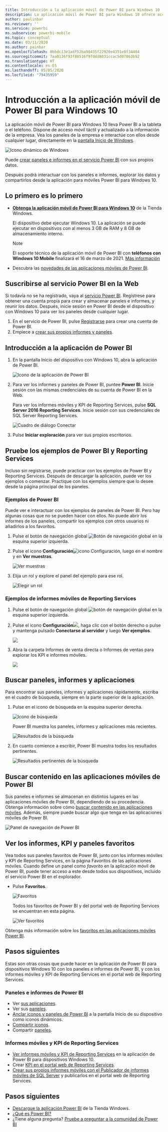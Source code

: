 ```yaml
---
title: Introducción a la aplicación móvil de Power BI para Windows 10
description: La aplicación móvil de Power BI para Windows 10 ofrece acceso móvil actualizado y táctil a la información empresarial en su tableta o teléfono.
author: paulinbar
ms.reviewer: ''
ms.service: powerbi
ms.subservice: powerbi-mobile
ms.topic: conceptual
ms.date: 03/11/2020
ms.author: painbar
ms.openlocfilehash: 0bbdc13e1adf52ba90435f22920e4351e8f34404
ms.sourcegitcommit: 7aa0136f93f88516f97ddd8031ccac5d07863b92
ms.translationtype: HT
ms.contentlocale: es-ES
ms.lasthandoff: 05/05/2020
ms.locfileid: "79435959"
---
```

# <a name="get-started-with-the-power-bi-mobile-app-for-windows-10"></a>Introducción a la aplicación móvil de Power BI para Windows 10
La aplicación móvil de Power BI para Windows 10 lleva Power BI a la tableta o el teléfono. Dispone de acceso móvil táctil y actualizado a la información de la empresa. Vea los paneles de la empresa e interactúe con ellos desde cualquier lugar, directamente en la [pantalla Inicio de Windows](mobile-pin-dashboard-start-screen-windows-10-phone-app.md).

![Icono dinámico de Windows](./media/mobile-windows-10-phone-app-get-started/pbi_win10_livetile.gif)

Puede [crear paneles e informes en el servicio Power BI](../../service-get-started.md) con sus propios datos. 

Después podrá interactuar con los paneles e informes, explorar los datos y compartirlos desde la aplicación para móviles Power BI para Windows 10.

## <a name="first-things-first"></a>Lo primero es lo primero
* [**Obtenga la aplicación móvil de Power BI para Windows 10**](https://go.microsoft.com/fwlink/?LinkID=526478) de la Tienda Windows.
  
  El dispositivo debe ejecutar Windows 10. La aplicación se puede ejecutar en dispositivos con al menos 3 GB de RAM y 8 GB de almacenamiento interno.

  >[!NOTE]
  >El soporte técnico de la aplicación móvil de Power BI con **teléfonos con Windows 10 Mobile** finalizará el 16 de marzo de 2021. [Más información](https://go.microsoft.com/fwlink/?linkid=2121400)
   
* Descubra las [novedades de las aplicaciones móviles de Power BI](mobile-whats-new-in-the-mobile-apps.md).

## <a name="sign-up-for-the-power-bi-service-on-the-web"></a>Suscribirse al servicio Power BI en la Web
Si todavía no se ha registrado, vaya al [servicio Power BI](https://powerbi.com/). Regístrese para obtener una cuenta propia para crear y almacenar paneles e informes, y reunir los datos. Después, inicie sesión en Power BI desde el dispositivo con Windows 10 para ver los paneles desde cualquier lugar.

1. En el servicio de Power BI, pulse [Registrarse](https://go.microsoft.com/fwlink/?LinkID=513879) para crear una cuenta de Power BI.
2. Empiece a [crear sus propios informes y paneles](../../service-get-started.md).

## <a name="get-started-with-the-power-bi-app"></a>Introducción a la aplicación de Power BI
1. En la pantalla Inicio del dispositivo con Windows 10, abra la aplicación de Power BI.
   
   ![Icono de la aplicación de Power BI](./media/mobile-windows-10-phone-app-get-started/pbi_win10ph_appiconsm.png)
2. Para ver los informes y paneles de Power BI, puntee **Power BI**. Inicie sesión con las mismas credenciales de su cuenta de Power BI en la Web. 
   
   Para ver los informes móviles y KPI de Reporting Services, pulse **SQL Server 2016 Reporting Services**. Inicie sesión con sus credenciales de SQL Server Reporting Services.
   
   ![Cuadro de diálogo Conectar](./media/mobile-windows-10-phone-app-get-started/power-bi-windows-10-connect.png)
3. Pulse **Iniciar exploración**  para ver sus propios escritorios.

## <a name="try-the-power-bi-and-reporting-services-samples"></a>Pruebe los ejemplos de Power BI y Reporting Services
Incluso sin registrarse, puede practicar con los ejemplos de Power BI y Reporting Services. Después de descargar la aplicación, puede ver los ejemplos o comenzar. Practique con los ejemplos siempre que lo desee desde la página principal de los paneles.

### <a name="power-bi-samples"></a>Ejemplos de Power BI
Puede ver e interactuar con los ejemplos de paneles de Power BI. Pero hay algunas cosas que no se pueden hacer con ellos. No puede abrir los informes de los paneles, compartir los ejemplos con otros usuarios ni añadirlos a los favoritos.

1. Pulse el botón de navegación global ![Botón de navegación global](././media/mobile-windows-10-phone-app-get-started/power-bi-windows-10-navigation-icon.png) en la esquina superior izquierda.
2. Pulse el icono **Configuración**![icono Configuración](./media/mobile-windows-10-phone-app-get-started/power-bi-win10-settings-icon.png), luego en el nombre y en **Ver muestras**.
   
   ![Ver muestras](./media/mobile-windows-10-phone-app-get-started/power-bi-win10-view-samples.png)
3. Elija un rol y explore el panel del ejemplo para ese rol.  
   
   ![Elegir un rol](./media/mobile-windows-10-phone-app-get-started/power-bi-win10-samples.png)

### <a name="reporting-services-mobile-report-samples"></a>Ejemplos de informes móviles de Reporting Services
1. Pulse el botón de navegación global ![botón de navegación global](././media/mobile-windows-10-phone-app-get-started/power-bi-windows-10-navigation-icon.png) en la esquina superior izquierda.
2. Pulse el icono **Configuración**![](./media/mobile-windows-10-phone-app-get-started/power-bi-win10-settings-icon.png), haga clic con el botón derecho o pulse y mantenga pulsado **Conectarse al servidor** y luego **Ver ejemplos**.
   
   ![](media/mobile-windows-10-phone-app-get-started/power-bi-win10-connect-ssrs-samples.png)
3. Abra la carpeta Informes de venta directa o Informes de ventas para explorar los KPI e informes móviles.
   
   ![](media/mobile-windows-10-phone-app-get-started/power-bi-win10-ssrs-sample-kpis.png)

## <a name="search-for-dashboards-reports-and-apps"></a>Buscar paneles, informes y aplicaciones
Para encontrar sus paneles, informes y aplicaciones rápidamente, escriba en el cuadro de búsqueda, siempre en la parte superior de la aplicación.

1. Pulse en el icono de búsqueda en la esquina superior derecha.
   
   ![Icono de búsqueda](./media/mobile-windows-10-phone-app-get-started/pbi_win10ph_searchbarbrdr.png)
   
   Power BI muestra los paneles, informes y aplicaciones más recientes.
   
   ![Resultados de la búsqueda](./media/mobile-windows-10-phone-app-get-started/pbi_win10_searchrecent.png)
2. En cuanto comience a escribir, Power BI muestra todos los resultados pertinentes.
   
   ![Resultados pertinentes de la búsqueda](./media/mobile-windows-10-phone-app-get-started/pbi_win10_search_m.png)

## <a name="find-your-content-in-the-power-bi-mobile-apps"></a>Buscar contenido en las aplicaciones móviles de Power BI
Sus paneles e informes se almacenan en distintos lugares en las aplicaciones móviles de Power BI, dependiendo de su procedencia. Obtenga información sobre cómo [buscar contenido en las aplicaciones móviles](mobile-apps-quickstart-view-dashboard-report.md). Además, siempre puede buscar algo que tenga en las aplicaciones móviles de Power BI. 

![Panel de navegación de Power BI](./media/mobile-windows-10-phone-app-get-started/power-bi-win10-left-nav.png)

## <a name="view-your-favorite-dashboards-kpis-and-reports"></a>Ver los informes, KPI y paneles favoritos
Vea todos sus paneles favoritos de Power BI, junto con los informes móviles y KPI de Reporting Services, en la página Favoritos de las aplicaciones móviles. Cuando define un panel como *favorito* en la aplicación móvil de Power BI, puede tener acceso a este desde todos sus dispositivos, incluido el servicio Power BI en el explorador. 

* Pulse **Favoritos**.
  
   ![Favoritos](./media/mobile-windows-10-phone-app-get-started/power-bi-win10-favorite-menu.png)
  
   Todos los favoritos de Power BI y del portal web de Reporting Services se encuentran en esta página.
  
   ![Ver favoritos](./media/mobile-windows-10-phone-app-get-started/power-bi-win10-favorites.png)

Obtenga más información sobre los [favoritos en las aplicaciones móviles Power BI](mobile-apps-favorites.md).

## <a name="next-steps"></a>Pasos siguientes
Estas son otras cosas que puede hacer en la aplicación de Power BI para dispositivos Windows 10 con los paneles e informes de Power BI, y con los informes móviles y KPI de Reporting Services en el portal web de Reporting Services.

### <a name="power-bi-dashboards-and-reports"></a>Paneles e informes de Power BI
* Ver [sus aplicaciones](../../service-create-distribute-apps.md).
* Ver sus [paneles](mobile-apps-view-dashboard.md).
* [Anclar iconos y paneles de Power BI](mobile-pin-dashboard-start-screen-windows-10-phone-app.md) a la pantalla Inicio de su dispositivo como iconos dinámicos.
* [Compartir iconos](mobile-windows-10-phone-app-get-started.md).
* Compartir [paneles](mobile-share-dashboard-from-the-mobile-apps.md).

### <a name="reporting-services-mobile-reports-and-kpis"></a>Informes móviles y KPI de Reporting Services
* [Ver informes móviles y KPI de Reporting Services](mobile-app-windows-10-ssrs-kpis-mobile-reports.md) en la aplicación de Power BI para dispositivos Windows 10.
* Crear [KPI en el portal web de Reporting Services](https://msdn.microsoft.com/library/mt683632.aspx).
* [Crear sus propios informes móviles con el Publicador de informes móviles de SQL Server](https://msdn.microsoft.com/library/mt652547.aspx) y publicarlos en el portal web de Reporting Services.

## <a name="next-steps"></a>Pasos siguientes
* [Descargue la aplicación Power BI](https://go.microsoft.com/fwlink/?LinkID=526478) de la Tienda Windows.  
* [¿Qué es Power BI?](../../fundamentals/power-bi-overview.md)
* ¿Tiene alguna pregunta? [Pruebe a preguntar a la comunidad de Power BI](https://community.powerbi.com/)

